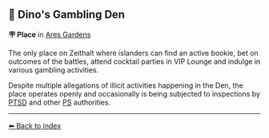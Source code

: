 ## 🎰 Dino's Gambling Den

**🪧 Place** in [Ares Gardens](../refs/ares_gardens.md)

The only place on Zeithalt where islanders can find an active bookie, bet on outcomes of the battles, attend cocktail parties in VIP Lounge and indulge in various gambling activities.

Despite multiple allegations of illicit activities happening in the Den, the place operates openly and occasionally is being subjected to inspections by [PTSD](../refs/ptsd.md) and other [PS](../refs/protectores_silva.md) authorities.


----------
[⬅️ Back to index](/#ee20_s)